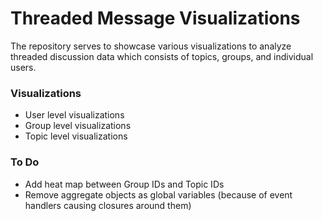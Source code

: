 # Threaded Message Visualizations

The repository serves to showcase various visualizations to analyze threaded
discussion data which consists of topics, groups, and individual users.

### Visualizations

- User level visualizations
- Group level visualizations
- Topic level visualizations

### To Do

- Add heat map between Group IDs and Topic IDs
- Remove aggregate objects as global variables (because of event handlers causing closures around them)